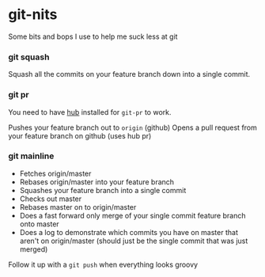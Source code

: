 # git-nits
Some bits and bops I use to help me suck less at git


### git squash

Squash all the commits on your feature branch down into a single commit.

### git pr

You need to have [hub](https://github.com/github/hub) installed for `git-pr` to work.

Pushes your feature branch out to `origin` (github)
Opens a pull request from your feature branch on github (uses hub pr)

### git mainline
- Fetches origin/master
- Rebases origin/master into your feature branch
- Squashes your feature branch into a single commit
- Checks out master
- Rebases master on to origin/master
- Does a fast forward only merge of your single commit feature branch onto master
- Does a log to demonstrate which commits you have on master that aren't on origin/master (should just be the single commit that was just merged)

Follow it up with a `git push` when everything looks groovy
